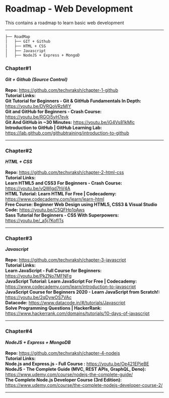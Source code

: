 # Roadmap - Web Development
This contains a roadmap to learn basic web development
***

```bash
├── RoadMap
│   ├── GIT + Github
│   ├── HTML + CSS
│   ├── Javascript
│   ├── NodeJS + Express + MongoD
```

### Chapter#1
***Git + Github (Source Control)*** <br/><br/>
**Repo:** https://github.com/techvraksh/chapter-1-github <br/>
**Tutorial Links:** <br/>
**Git Tutorial for Beginners - Git & GitHub Fundamentals In Depth:** https://youtu.be/DVRQoVRzMIY <br/>
**Git and GitHub for Beginners - Crash Course:** https://youtu.be/RGOj5yH7evk <br/>
**Git And GitHub in ~30 Minutes:** https://youtu.be/jG4Vs81kMlc <br/>
**Introduction to GitHub | GitHub Learning Lab:** https://lab.github.com/githubtraining/introduction-to-github <br/>

***

### Chapter#2
***HTML + CSS*** <br/><br/>
**Repo:** https://github.com/techvraksh/chapter-2-html-css <br/>
**Tutorial Links:** <br/>
**Learn HTML5 and CSS3 For Beginners - Crash Course:** https://youtu.be/vQWlgd7hV4A <br/>
**HTML Tutorial: Learn HTML For Free | Codecademy:** https://www.codecademy.com/learn/learn-html <br/>
**Free Course: Beginner Web Design using HTML5, CSS3 & Visual Studio Code:** https://youtu.be/C5QFHp1oAws <br/>
**Sass Tutorial for Beginners - CSS With Superpowers:** https://youtu.be/_a5j7KoflTs <br/>

***

### Chapter#3
***Javascript*** <br/><br/>
**Repo:** https://github.com/techvraksh/chapter-3-javascript <br/>
**Tutorial Links:** <br/>
**Learn JavaScript - Full Course for Beginners:** https://youtu.be/PkZNo7MFNFg <br/>
**JavaScript Tutorial: Learn JavaScript For Free | Codecademy:** https://www.codecademy.com/learn/introduction-to-javascript <br/>
**JavaScript Course for Beginners 2020 - Learn JavaScript from Scratch!:** https://youtu.be/2qDywOS7VAc <br/>
**Datacode:** https://www.datacode.in/#/tutorials/Javascript <br/>
**Solve Programming Questions | HackerRank:** https://www.hackerrank.com/domains/tutorials/10-days-of-javascript <br/>

***

### Chapter#4
***NodeJS + Express + MongoDB*** <br/><br/>
**Repo:** https://github.com/techvraksh/chapter-4-nodejs <br/>
**Tutorial Links:** <br/>
**Node.js and Express.js - Full Course :** https://youtu.be/Oe421EPjeBE <br/>
**NodeJS - The Complete Guide (MVC, REST APIs, GraphQL, Deno):** https://www.udemy.com/course/nodejs-the-complete-guide/ <br/>
**The Complete Node.js Developer Course (3rd Edition):** https://www.udemy.com/course/the-complete-nodejs-developer-course-2/ <br/>

***
